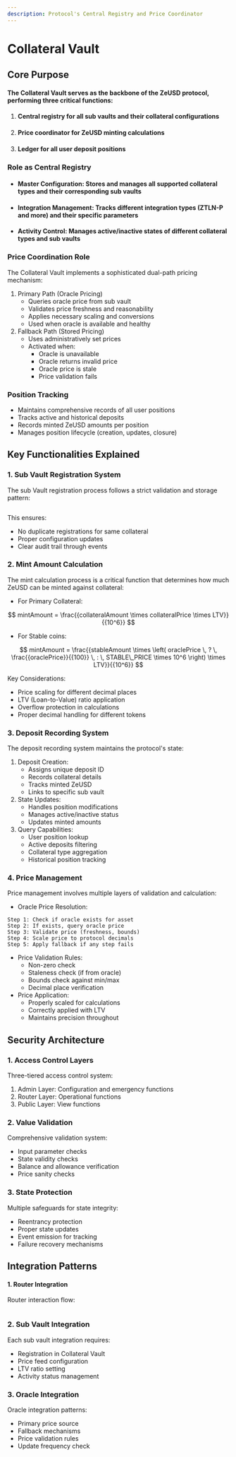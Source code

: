```yaml
---
description: Protocol's Central Registry and Price Coordinator
---
```


# Collateral Vault

## Core Purpose

#### The Collateral Vault serves as the backbone of the ZeUSD protocol, performing three critical functions:

1. #### Central registry for all sub vaults and their collateral configurations
2. #### Price coordinator for ZeUSD minting calculations
3. #### Ledger for all user deposit positions

### Role as Central Registry

* #### Master Configuration: Stores and manages all supported collateral types and their corresponding sub vaults
* #### Integration Management: Tracks different integration types (ZTLN-P and more) and their specific parameters
* #### Activity Control: Manages active/inactive states of different collateral types and sub vaults

### Price Coordination Role

The Collateral Vault implements a sophisticated dual-path pricing mechanism:

1. Primary Path (Oracle Pricing)
   * Queries oracle price from sub vault
   * Validates price freshness and reasonability
   * Applies necessary scaling and conversions
   * Used when oracle is available and healthy
2. Fallback Path (Stored Pricing)
   * Uses administratively set prices
   * Activated when:
     * Oracle is unavailable
     * Oracle returns invalid price
     * Oracle price is stale
     * Price validation fails

### Position Tracking

* Maintains comprehensive records of all user positions
* Tracks active and historical deposits
* Records minted ZeUSD amounts per position
* Manages position lifecycle (creation, updates, closure)



## Key Functionalities Explained

### 1. Sub Vault Registration System

The sub Vault registration process follows a strict validation and storage pattern:

<figure><img src="../../.gitbook/assets/Untitled Diagram.drawio (20).png" alt=""><figcaption></figcaption></figure>

This ensures:

* No duplicate registrations for same collateral
* Proper configuration updates
* Clear audit trail through events

### 2. Mint Amount Calculation

The mint calculation process is a critical function that determines how much ZeUSD can be minted against collateral:

* For Primary Collateral:

$$
mintAmount = \frac{{collateralAmount \times collateralPrice \times LTV}}{{10^6}}
$$

* For Stable coins:

$$
mintAmount = \frac{{stableAmount \times \left( oraclePrice \, ? \, \frac{{oraclePrice}}{{100}} \, : \, STABLE\_PRICE \times 10^6 \right) \times LTV}}{{10^6}}
$$

Key Considerations:

* Price scaling for different decimal places
* LTV (Loan-to-Value) ratio application
* Overflow protection in calculations
* Proper decimal handling for different tokens

### 3. Deposit Recording System

The deposit recording system maintains the protocol's state:

1. Deposit Creation:
   * Assigns unique deposit ID
   * Records collateral details
   * Tracks minted ZeUSD
   * Links to specific sub vault
2. State Updates:
   * Handles position modifications
   * Manages active/inactive status
   * Updates minted amounts
3. Query Capabilities:
   * User position lookup
   * Active deposits filtering
   * Collateral type aggregation
   * Historical position tracking



### 4. Price Management

Price management involves multiple layers of validation and calculation:

* Oracle Price Resolution:

```
Step 1: Check if oracle exists for asset
Step 2: If exists, query oracle price
Step 3: Validate price (freshness, bounds)
Step 4: Scale price to protocol decimals
Step 5: Apply fallback if any step fails
```

* Price Validation Rules:
  * Non-zero check
  * Staleness check (if from oracle)
  * Bounds check against min/max
  * Decimal place verification
* Price Application:
  * Properly scaled for calculations
  * Correctly applied with LTV
  * Maintains precision throughout



## Security Architecture

### 1. Access Control Layers

Three-tiered access control system:

1. Admin Layer: Configuration and emergency functions
2. Router Layer: Operational functions
3. Public Layer: View functions

### 2. Value Validation

Comprehensive validation system:

* Input parameter checks
* State validity checks
* Balance and allowance verification
* Price sanity checks

### 3. State Protection

Multiple safeguards for state integrity:

* Reentrancy protection
* Proper state updates
* Event emission for tracking
* Failure recovery mechanisms



## Integration Patterns

#### 1. Router Integration

Router interaction flow:

<figure><img src="../../.gitbook/assets/Untitled Diagram.drawio (21) (1).png" alt=""><figcaption></figcaption></figure>

### 2. Sub Vault Integration

Each sub vault integration requires:

* Registration in Collateral Vault
* Price feed configuration
* LTV ratio setting
* Activity status management

### 3. Oracle Integration

Oracle integration patterns:

* Primary price source
* Fallback mechanisms
* Price validation rules
* Update frequency check
